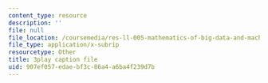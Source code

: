 ```yaml
---
content_type: resource
description: ''
file: null
file_location: /coursemedia/res-ll-005-mathematics-of-big-data-and-machine-learning-january-iap-2020/907ef057edaebf3c86a4a6ba4f239d7b_pHOPafutFSo.srt
file_type: application/x-subrip
resourcetype: Other
title: 3play caption file
uid: 907ef057-edae-bf3c-86a4-a6ba4f239d7b
---
```

